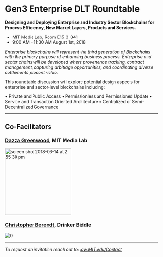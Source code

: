# Gen3 Enterprise DLT Roundtable

**Designing and Deploying Enterprise and Industry Sector Blockchains for Process Efficiency, New Market Layers, Products and Services.**  

* MIT Media Lab, Room E15-3-341 
* 9:00 AM - 11:30 AM August 1st, 2018 

*Enterprise blockchains will represent the third generation of Blockchains with the primary purpose of enhancing business process.  Enterprise and sector chains will be developed where provenance tracking, contract management, capturing arbitrage opportunities, and coordinating diverse settlements present value.*

This roundtable discussion will explore potential design aspects for enterprise and sector-level blockchains including:   

•	Private and Public Access 
•	Permissionless and Permissioned Update
•	Service and Transaction Oriented Architecture
•	Centralized or Semi-Decentralized Governance

-------------------------

## Co-Facilitators

### [Dazza Greenwood](http://dazzagreenwood.com), MIT Media Lab

<img width="218" alt="screen shot 2018-06-14 at 2 55 30 pm" src="https://user-images.githubusercontent.com/2357755/41440394-2cb75854-6fe3-11e8-9717-9219b032f410.png">


### [Christopher Berendt](https://www.drinkerbiddle.com/-/media/files/bios/chris-berendt_cv.pdf?la=en), Drinker Biddle

![0](https://user-images.githubusercontent.com/2357755/41440356-0cf404ae-6fe3-11e8-9996-1b8c52389617.jpg)


--------------------------

*To request an invitation reach out to: [law.MIT.edu/Contact](http://law.mit.edu/Contact)*
